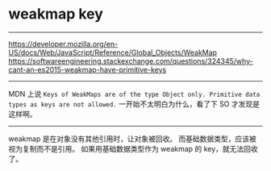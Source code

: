 # weakmap key

---

https://developer.mozilla.org/en-US/docs/Web/JavaScript/Reference/Global_Objects/WeakMap
https://softwareengineering.stackexchange.com/questions/324345/why-cant-an-es2015-weakmap-have-primitive-keys

---

MDN 上说 `Keys of WeakMaps are of the type Object only. Primitive data types as keys are not allowed.`
一开始不太明白为什么，看了下 SO 才发现是这样啊。

---

weakmap 是在对象没有其他引用时，让对象被回收。
而基础数据类型，应该被视为复制而不是引用。
如果用基础数据类型作为 weakmap 的 key，就无法回收了。
